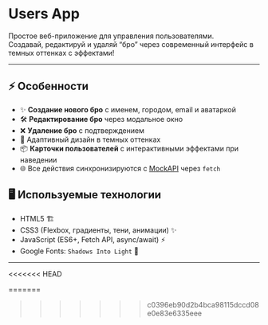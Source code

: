 # Users App 

Простое веб-приложение для управления пользователями.  
Создавай, редактируй и удаляй “бро” через современный интерфейс в темных оттенках с эффектами!  

---
## ⚡ Особенности

- ✨ **Создание нового бро** с именем, городом, email и аватаркой  
- 🛠 **Редактирование бро** через модальное окно  
- ❌ **Удаление бро** с подтверждением  
- 🎨 Адаптивный дизайн в темных оттенках  
- 📦 **Карточки пользователей** с интерактивными эффектами при наведении  
- 🌐 Все действия синхронизируются с [MockAPI](https://69038df3d0f10a340b24dd28.mockapi.io/users) через `fetch`


## 🖥 Используемые технологии

- HTML5 🏗  
- CSS3 (Flexbox, градиенты, тени, анимации) ✨  
- JavaScript (ES6+, Fetch API, async/await) ⚡  
- Google Fonts: `Shadows Into Light` 🎨  

---
<<<<<<< HEAD
>

=======
>>>>>>> c0396eb90d2b4bca98115dccd08e0e83e6335eee
